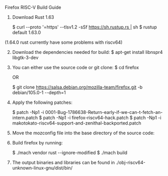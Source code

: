 Firefox RISC-V Build Guide

1. Download Rust 1.63

    $ curl --proto '=https' --tlsv1.2 -sSf https://sh.rustup.rs | sh
    $ rustup default 1.63.0

(1.64.0 rust currently have some problems with riscv64)

2. Download the dependencies needed for build:
    $ apt-get install libnspr4 libgtk-3-dev

3. You can either use the source code or git clone:
    $ cd firefox

    OR

    $ git clone https://salsa.debian.org/mozilla-team/firefox.git -b debian/105.0-1 --depth=1


4. Apply the following patches:

    $ patch -Np1 -i 0001-Bug-1786638-Return-early-if-we-can-t-fetch-an-intern.patch
    $ patch -Np1 -i firefox-riscv64-hack.patch
    $ patch -Np1 -i makotokato-riscv64-support-and-zenithal-backported.patch

5. Move the mozconfig file into the base directory of the source code:

6. Build firefox by running:

    $ ./mach vendor rust --ignore-modified
    $ ./mach build

7. The output binaries and libraries can be found in ./obj-riscv64-unknown-linux-gnu/dist/bin/
